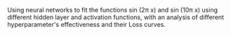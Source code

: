 Using neural networks to fit the functions sin (2π x) and sin (10π x) using different hidden layer and activation functions, with an analysis of different hyperparameter's effectiveness and their Loss curves.
